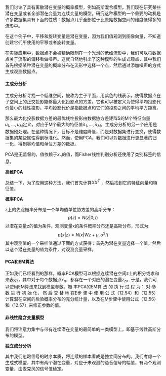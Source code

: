 我们讨论了具有离散潜在变量的概率模型，例如⾼斯混合模型。我们现在研究某些潜在变量或者全部潜在变量为连续变量的模型。研究这种模型的⼀个重要的动机是许多数据集具有下⾯的性质：数据点⼏乎全部位于⽐原始数据空间的维度低得多的流形中。

在这个例⼦中，平移和旋转变量是潜在变量，因为我们值观测到图像向量，不知道创建它们所使⽤的平移或者旋转变量。

在实际应⽤中，数据点不会被精确限制在⼀个光滑的低维流形中，我们可以将数据点关于流形的偏移看做噪声。这就⾃然地引出了这种模型的⽣成式观点，其中我们⾸先根据某种潜在变量的概率分布在流形中选择⼀个点，然后通过添加噪声的⽅式⽣成观测数据点。

#### 主成分分析

主成分分析寻找⼀个低维空间，被称为主⼦平⾯，⽤紫⾊的线表⽰，使得数据点在⼦空间上的正交投影能够最⼤化投影点的⽅差。它也可以被定义为使得平均投影代价最⼩的线性投影。平均投影代价是指数据点和它们的投影之间的平均平⽅距离。

那么最⼤化投影数据⽅差的最优线性投影由数据协⽅差矩阵S的M个特征向量$u_1, \dots, u_M$定义，对应于M个最⼤的特征值$\lambda_1, \dots, \lambda_M$。主成分分析的另⼀个应⽤是数据预处理。在这种情况下，⽬标不是维度降低，⽽是对数据集进⾏变换，使得数据集的某些属性得到标准化。然⽽，使⽤PCA，我们可以对数据进⾏更显著的归⼀化，得到零均值和单位⽅差的数据。

PCA是⽆监督的，值依赖于$x_n$的值，⽽Fisher线性判别分析还使⽤了类别标签的信息。

**高维PCA**

总结⼀下，为了应⽤这种⽅法，我们⾸先计算$XX^T$ ，然后找到它的特征向量和特征值。

**概率PCA**

z上的先验概率分布是一个单均值单位协方差的高斯分布：
$$
p(z) =N(z|0, I)
$$
以潜在变量z的值为条件，观测变量x的条件概率分布还是⾼斯分布，形式为:
$$
p(x|z) = N(x| Wz +\mu, \sigma^2 I)
$$
其中观测值的⼀个采样值通过下⾯的⽅式获得：⾸先为潜在变量选择⼀个值，然后以这个潜在变量的值为条件，对观测变量采样。

#### PCA和EM算法

正如我们已经看到的那样，概率PCA模型可以根据连续潜在空间z上的积分或求和来表⽰，其中对于每个数据点$x_n$，都存在⼀个对应的潜在变量$z_n$。于是，我们可以使⽤EM算法来找到模型参数。概 率PCA的EM算 法 的 执 ⾏ 过 程 为： 对 参 数 进 ⾏ 初 始 化， 然 后 交 替 地 在E步 骤 中 使 ⽤ 公 式（12.54）和（12.55）计算潜在空间的后验概率分布的充分统计量，以及在M步骤中使⽤公式（12.56）和（12.57）来修正参数的值。

#### ⾮线性隐含变量模型

我们将注意⼒集中与带有连续潜在变量的最简单的⼀类模型上，即基于线性⾼斯分布的模型。

**独立成分分析**

其中我们忽略信号的时序本质，将连续的样本看成是独⽴同分布的。我们考虑⼀个⽣成式模型，其中有两个潜在变量，对应于未观测的语⾳信号的幅值，有两个观测变量，由麦克风的信号值给定。